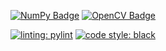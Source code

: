 [![NumPy Badge](https://img.shields.io/badge/NumPy-013243?logo=numpy&logoColor=fff&style=for-the-badge)](https://github.com/numpy/numpy)
[![OpenCV Badge](https://img.shields.io/badge/OpenCV-5C3EE8?logo=opencv&logoColor=fff&style=for-the-badge)](https://github.com/opencv/opencv)

[![linting: pylint](https://img.shields.io/badge/linting-pylint-yellowgreen)](https://github.com/pylint-dev/pylint)
[![code style: black](https://img.shields.io/badge/code%20style-black-000000.svg)](https://github.com/psf/black)
